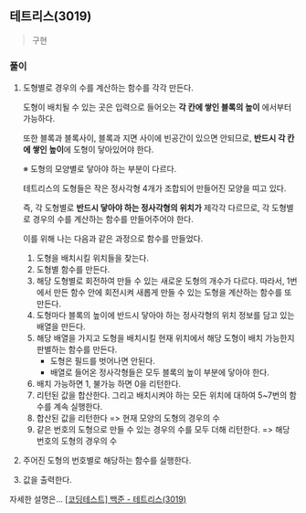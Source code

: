 ## 테트리스(3019)
> 구현

### 풀이
1. 도형별로 경우의 수를 계산하는 함수를 각각 만든다. 
   
   도형이 배치될 수 있는 곳은 입력으로 들어오는 **각 칸에 쌓인 블록의 높이** 에서부터 가능하다. 

   또한 블록과 블록사이, 블록과 지면 사이에 빈공간이 있으면 안되므로, **반드시 각 칸에 쌓인 높이**에 도형이 닿아있어야 한다. 

   ※ 도형의 모양별로 닿아야 하는 부분이 다르다. 

   테트리스의 도형들은 작은 정사각형 4개가 조합되어 만들어진 모양을 띠고 있다. 

   즉, 각 도형별로 **반드시 닿아야 하는 정사각형의 위치가** 제각각 다르므로, 각 도형별로 경우의 수를 계산하는 함수를 만들어주어야 한다. 

   이를 위해 나는 다음과 같은 과정으로 함수를 만들었다. 

    1. 도형을 배치시킬 위치들을 찾는다. 
    2. 도형별 함수를 만든다. 
    3. 해당 도형별로 회전하여 만들 수 있는 새로운 도형의 개수가 다르다. 따라서, 1번에서 만든 함수 안에 회전시켜 새롭게 만들 수 있는 도형을 계산하는 함수를 또 만든다. 
    4. 도형마다 블록의 높이에 반드시 닿아야 하는 정사각형의 위치 정보를 담고 있는 배열을 만든다. 
    5. 해당 배열을 가지고 도형을 배치시킬 현재 위치에서 해당 도형이 배치 가능한지 판별하는 함수를 만든다. 
        - 도형은 필드를 벗어나면 안된다. 
        - 배열로 들어온 정사각형들은 모두 블록의 높이 부분에 닿아야 한다. 
    6. 배치 가능하면 1, 불가능 하면 0을 리턴한다. 
    7. 리턴된 값을 합산한다. 그리고 배치시켜야 하는 모든 위치에 대하여 5~7번의 함수를 계속 실행한다. 
    8. 합산된 값을 리턴한다 => 현재 모양의 도형의 경우의 수
    9. 같은 번호의 도형으로 만들 수 있는 경우의 수를 모두 더해 리턴한다. => 해당 번호의 도형의 경우의 수

2. 주어진 도형의 번호별로 해당하는 함수를 실행한다.
3. 값을 출력한다. 

자세한 설명은... [[코딩테스트] 백준 - 테트리스(3019)](https://blog.naver.com/diddnjs02/222131067108)

